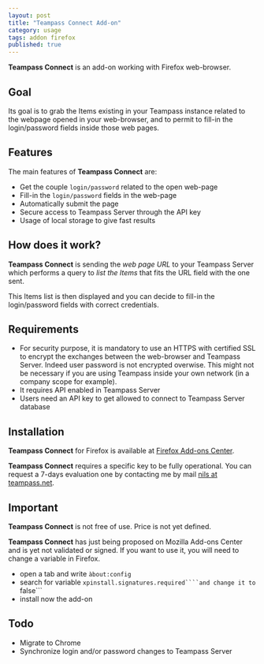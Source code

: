 ```yaml
---
layout: post
title: "Teampass Connect Add-on"
category: usage
tags: addon firefox
published: true
---
```




**Teampass Connect** is an add-on working with Firefox web-browser.



## Goal

Its goal is to grab the Items existing in your Teampass instance related to the webpage opened in your web-browser, 
and to permit to fill-in the login/password fields inside those web pages.

## Features

The main features of **Teampass Connect** are:
 * Get the couple ```login/password``` related to the open web-page
 * Fill-in the ```login/password``` fields in the web-page
 * Automatically submit the page
 * Secure access to Teampass Server through the API key
 * Usage of local storage to give fast results

## How does it work?

**Teampass Connect** is sending the *web page URL* to your Teampass Server which performs a query to *list the Items* that fits the URL field with the one sent.

This Items list is then displayed and you can decide to fill-in the login/password fields with correct credentials.

## Requirements

 * For security purpose, it is mandatory to use an HTTPS with certified SSL to encrypt the exchanges between the web-browser and Teampass Server. Indeed user password is not encrypted overwise. 
This might not be necessary if you are using Teampass inside your own network (in a company scope for example).
 * It requires API enabled in Teampass Server
 * Users need an API key to get allowed to connect to Teampass Server database

## Installation

**Teampass Connect** for Firefox is available at [Firefox Add-ons Center](https://addons.mozilla.org/en-US/firefox/addon/teampass-connect/).

**Teampass Connect** requires a specific key to be fully operational.
You can request a 7-days evaluation one by contacting me by mail [nils at teampass.net](mailto:nils@teampass.net).

## Important
**Teampass Connect** is not free of use.
Price is not yet defined.

**Teampass Connect** has just being proposed on Mozilla Add-ons Center and is yet not validated or signed. If you want to use it, you will need to change a variable in Firefox.
 * open a tab and write ```àbout:config```
 * search for variable ```xpinstall.signatures.required````and change it to ```false```
 * install now the add-on

## Todo

 * Migrate to Chrome
 * Synchronize login and/or password changes to Teampass Server
